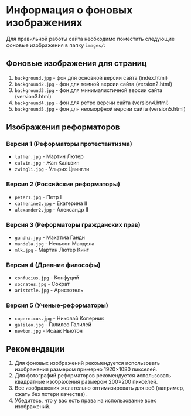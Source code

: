 # Информация о фоновых изображениях

Для правильной работы сайта необходимо поместить следующие фоновые изображения в папку `images/`:

## Фоновые изображения для страниц

1. `background.jpg` - фон для основной версии сайта (index.html)
2. `background2.jpg` - фон для темной версии сайта (version2.html)
3. `background3.jpg` - фон для минималистичной версии сайта (version3.html)
4. `background4.jpg` - фон для ретро версии сайта (version4.html)
5. `background5.jpg` - фон для неоморфной версии сайта (version5.html)

## Изображения реформаторов

### Версия 1 (Реформаторы протестантизма)
- `luther.jpg` - Мартин Лютер
- `calvin.jpg` - Жан Кальвин
- `zwingli.jpg` - Ульрих Цвингли

### Версия 2 (Российские реформаторы)
- `peter1.jpg` - Петр I
- `catherine2.jpg` - Екатерина II
- `alexander2.jpg` - Александр II

### Версия 3 (Реформаторы гражданских прав)
- `gandhi.jpg` - Махатма Ганди
- `mandela.jpg` - Нельсон Мандела
- `mlk.jpg` - Мартин Лютер Кинг

### Версия 4 (Древние философы)
- `confucius.jpg` - Конфуций
- `socrates.jpg` - Сократ
- `aristotle.jpg` - Аристотель

### Версия 5 (Ученые-реформаторы)
- `copernicus.jpg` - Николай Коперник
- `galileo.jpg` - Галилео Галилей
- `newton.jpg` - Исаак Ньютон

## Рекомендации

1. Для фоновых изображений рекомендуется использовать изображения размером примерно 1920×1080 пикселей.
2. Для фотографий реформаторов рекомендуется использовать квадратные изображения размером 200×200 пикселей.
3. Все изображения желательно оптимизировать для веб (например, сжать без потери качества).
4. Убедитесь, что у вас есть права на использование всех изображений. 